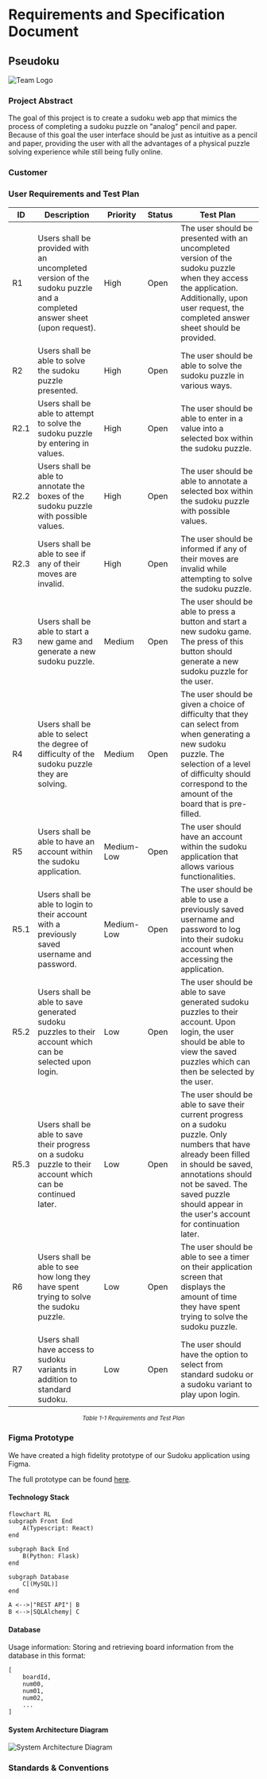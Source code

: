 # Requirements and Specification Document

## Pseudoku
![Team Logo](https://git.doit.wisc.edu/cdis/cs/courses/cs506/sp2024/team/mondaywednesdaylecture/T_24/cs506-team24/-/raw/main/docs/CS506_Team_Logo.png)

### Project Abstract

<!--A one paragraph summary of what the software will do.-->

The goal of this project is to create a sudoku web app that mimics the process of completing a sudoku puzzle on
"analog" pencil and paper. Because of this goal the user interface should be just as intuitive as a pencil and paper, providing the user with all the advantages of a physical puzzle solving experience while still being fully online. 

### Customer

<!--A brief description of the customer for this software, both in general (the population who might eventually use such a system) and specifically for this document (the customer(s) who informed this document). Every project will have a customer from the CS506 instructional staff. Requirements should not be derived simply from discussion among team members. Ideally your customer should not only talk to you about requirements but also be excited later in the semester to use the system.-->

### User Requirements and Test Plan

<!--This section lists the behavior that the users see. This information needs to be presented in a logical, organized fashion. It is most helpful if this section is organized in outline form: a bullet list of major topics (e.g., one for each kind of user, or each major piece of system functionality) each with some number of subtopics.-->

| ID   | Description  | Priority | Status | Test Plan   |
| ---- | ------------ | -------- | ------ | ------------|
| R1 | Users shall be provided with an uncompleted version of the sudoku puzzle and a completed answer sheet (upon request). | High | Open | The user should be presented with an uncompleted version of the sudoku puzzle when they access the application. Additionally, upon user request, the completed answer sheet should be provided. |
| R2 | Users shall be able to solve the sudoku puzzle presented. | High | Open | The user should be able to solve the sudoku puzzle in various ways. |
| R2.1 | Users shall be able to attempt to solve the sudoku puzzle by entering in values. | High | Open | The user should be able to enter in a value into a selected box within the sudoku puzzle. |
| R2.2 | Users shall be able to annotate the boxes of the sudoku puzzle with possible values. | High | Open | The user should be able to annotate a selected box within the sudoku puzzle with possible values. |
| R2.3 | Users shall be able to see if any of their moves are invalid. | High | Open | The user should be informed if any of their moves are invalid while attempting to solve the sudoku puzzle. |
| R3 | Users shall be able to start a new game and generate a new sudoku puzzle. | Medium | Open | The user should be able to press a button and start a new sudoku game. The press of this button should generate a new sudoku puzzle for the user. |
| R4 | Users shall be able to select the degree of difficulty of the sudoku puzzle they are solving. | Medium | Open | The user should be given a choice of difficulty that they can select from when generating a new sudoku puzzle. The selection of a level of difficulty should correspond to the amount of the board that is pre-filled. |
| R5 | Users shall be able to have an account within the sudoku application. | Medium-Low | Open | The user should have an account within the sudoku application that allows various functionalities. |
| R5.1 | Users shall be able to login to their account with a previously saved username and password. | Medium-Low | Open | The user should be able to use a previously saved username and password to log into their sudoku account when accessing the application. |
| R5.2 | Users shall be able to save generated sudoku puzzles to their account which can be selected upon login. | Low | Open | The user should be able to save generated sudoku puzzles to their account. Upon login, the user should be able to view the saved puzzles which can then be selected by the user. |
| R5.3 | Users shall be able to save their progress on a sudoku puzzle to their account which can be continued later. | Low | Open | The user should be able to save their current progress on a sudoku puzzle. Only numbers that have already been filled in should be saved, annotations should not be saved. The saved puzzle should appear in the user's account for continuation later. |
| R6 | Users shall be able to see how long they have spent trying to solve the sudoku puzzle. | Low | Open | The user should be able to see a timer on their application screen that displays the amount of time they have spent trying to solve the sudoku puzzle. |
| R7 | Users shall have access to sudoku variants in addition to standard sudoku. | Low | Open | The user should have the option to select from standard sudoku or a sudoku variant to play upon login. |

<div align="center"><small><i>Table 1-1 Requirements and Test Plan</i></small></div>


### Figma Prototype
We have created a high fidelity prototype of our Sudoku application using Figma.

The full prototype can be found [here](https://www.figma.com/file/gDVxq0N7kbBzlIZ1ySW40q/issue_21?type=design&node-id=0%3A1&mode=design&t=3KzTdZH16Ck1aMVe-1).


#### Technology Stack
```mermaid
flowchart RL
subgraph Front End
	A(Typescript: React)
end
	
subgraph Back End
	B(Python: Flask)
end
	
subgraph Database
	C[(MySQL)]
end

A <-->|"REST API"| B
B <-->|SQLAlchemy| C
```

#### Database
Usage information:
Storing and retrieving board information from the database in this format:

    [
        boardId,
        num00,
        num01,
        num02,
        ...
    ]


#### System Architecture Diagram
![System Architecture Diagram](https://git.doit.wisc.edu/cdis/cs/courses/cs506/sp2024/team/mondaywednesdaylecture/T_24/cs506-team24/-/raw/main/docs/System_Architecture_Diagram.png)


### Standards & Conventions


<!--Here you can document your coding standards and conventions. This includes decisions about naming, style guides, etc.-->
